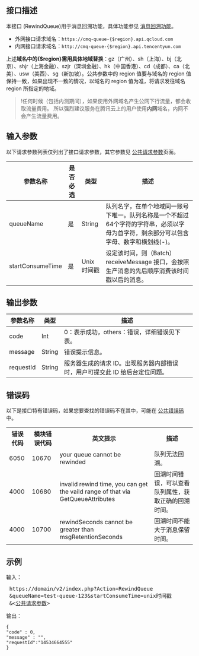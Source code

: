 ## 接口描述
本接口 (RewindQueue)用于消息回溯功能，具体功能参见 [消息回溯功能](https://cloud.tencent.com/document/product/406/8129)。
- 外网接口请求域名：`https://cmq-queue-{$region}.api.qcloud.com`
- 内网接口请求域名：`http://cmq-queue-{$region}.api.tencentyun.com`

上述**域名中的{$region}需用具体地域替换**：gz（广州）、sh（上海）、bj（北京）、shjr（上海金融）、szjr（深圳金融）、hk（中国香港）、cd（成都）、ca（北美）、usw（美西）、sg（新加坡）。公共参数中的 region 值要与域名的 region 值保持一致，如果出现不一致的情况，以域名的 region 值为准，将请求发往域名 region 所指定的地域。
>!任何时候（包括内测期间），如果使用外网域名产生公网下行流量，都会收取流量费用。 所以强烈建议服务在腾讯云上的用户使用**内网**域名，内网不会产生流量费用。


## 输入参数

以下请求参数列表仅列出了接口请求参数，其它参数见 [公共请求参数](https://cloud.tencent.com/doc/api/431/5883)页面。

| 参数名称 | 是否必选  | 类型 | 描述 |
|---------|---------|---------|---------|
| queueName| 是| String| 队列名字，在单个地域同一账号下唯一。队列名称是一个不超过64个字符的字符串，必须以字母为首字符，剩余部分可以包含字母、数字和横划线(-)。|
| startConsumeTime| 是| Unix 时间戳| 设定该时间，则（Batch）receiveMessage 接口，会按照生产消息的先后顺序消费该时间戳以后的消息。|

## 输出参数

| 参数名称 | 类型 | 描述 |
|---------|---------|---------|
| code | Int | 0：表示成功，others：错误，详细错误见下表。|
| message | String | 错误提示信息。|
| requestId| String| 服务器生成的请求 ID。出现服务器内部错误时，用户可提交此 ID 给后台定位问题。|

## 错误码
以下是接口特有错误码，如果您要查找的错误码不在其中，可能在 [公共错误码](https://cloud.tencent.com/document/product/406/5903)中。

<table class="t">
<tbody><tr>
<th> <b>错误代码</b>
</th><th> <b>模块错误代码</b>
</th><th> <b>英文提示</b>
</th><th> <b>描述</b>
</th></tr>
<tr>
<td> 6050
</td><td> 10670
</td><td> your queue cannot be rewinded
</td><td> 队列无法回溯。
</td></tr>
<tr>
<td> 4000
</td><td> 10680
</td><td> invalid rewind time, you can get the vaild range of that via GetQueueAttributes
</td><td> 回溯时间错误，可以查看队列属性，获取正确的回溯时间。
</td></tr>
<tr>
<td> 4000
</td><td> 10700
</td><td> rewindSeconds cannot be greater than msgRetentionSeconds
</td><td> 回溯时间不能大于消息保留时间。
</td></tr>
</tbody></table>

## 示例

输入：

<pre>
 https://domain/v2/index.php?Action=RewindQueue
 &queueName=test-queue-123&startConsumeTime=unix时间戳
 &<<a href="https://cloud.tencent.com/doc/api/229/6976">公共请求参数</a>>
</pre>

输出：

```
{
"code" : 0,
"message" : "",
"requestId":"14534664555"
}
```

